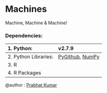 # Machines
Machine, Machine &amp; Machine!

### Dependencies:
| 1. Python:  | v2.7.9            |
| :--------   |:----------------- |
| 2. Python Libraries:  | [PyGithub](https://github.com/PyGithub/PyGithub), [NumPy](http://www.numpy.org/) |
| 3. R                  |         |
| 4. R Packages         |         |

@author : [Prabhat Kumar](http://prabhatkumar.org/)
